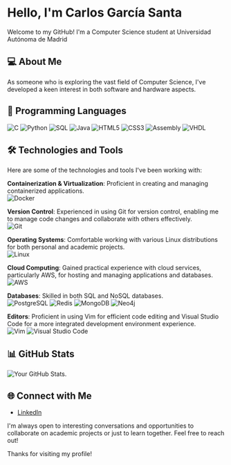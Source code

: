 # Hello, I'm Carlos García Santa

Welcome to my GitHub! I'm a Computer Science student at Universidad Autónoma de Madrid

## 💻 About Me

As someone who is exploring the vast field of Computer Science, I've developed a keen interest in both software and hardware aspects. 

## 🚀 Programming Languages

![C](https://img.shields.io/badge/-C-555555?style=for-the-badge&logo=c&logoColor=blue)
![Python](https://img.shields.io/badge/-Python-ffd343?style=for-the-badge&logo=python&logoColor=blue)
![SQL](https://img.shields.io/badge/-SQL-f29111?style=for-the-badge&logo=sql&logoColor=white)
![Java](https://img.shields.io/badge/-Java-f89820?style=for-the-badge&logo=java&logoColor=white)
![HTML5](https://img.shields.io/badge/-HTML5-ff5722?style=for-the-badge&logo=html5&logoColor=white)
![CSS3](https://img.shields.io/badge/-CSS3-1572B6?style=for-the-badge&logo=css3&logoColor=white)
![Assembly](https://img.shields.io/badge/-Assembly-4B0082?style=for-the-badge&logo=generic&logoColor=white)
![VHDL](https://img.shields.io/badge/-VHDL-8B00FF?style=for-the-badge&logo=generic&logoColor=white)


## 🛠 Technologies and Tools

Here are some of the technologies and tools I've been working with:

**Containerization & Virtualization**: Proficient in creating and managing containerized applications.  
![Docker](https://img.shields.io/badge/-Docker-AAAAAA?style=for-the-badge&logo=docker&logoColor=blue)

**Version Control**: Experienced in using Git for version control, enabling me to manage code changes and collaborate with others effectively.  
![Git](https://img.shields.io/badge/-Git-AAAAAA?style=flat-square&logo=git&logoColor=white)

**Operating Systems**: Comfortable working with various Linux distributions for both personal and academic projects.  
![Linux](https://img.shields.io/badge/-Linux-AAAAAA?style=flat-square&logo=linux&logoColor=black)

**Cloud Computing**: Gained practical experience with cloud services, particularly AWS, for hosting and managing applications and databases.  
![AWS](https://img.shields.io/badge/-AWS-AAAAAA?style=flat-square&logo=amazonaws&logoColor=white)

**Databases**: Skilled in both SQL and NoSQL databases.  
![PostgreSQL](https://img.shields.io/badge/-PostgreSQL-AAAAAA?style=flat-square&logo=postgresql&logoColor=white) ![Redis](https://img.shields.io/badge/-Redis-AAAAAA?style=flat-square&logo=redis&logoColor=white) ![MongoDB](https://img.shields.io/badge/-MongoDB-AAAAAA?style=flat-square&logo=mongodb&logoColor=white) ![Neo4j](https://img.shields.io/badge/-Neo4j-AAAAAA?style=flat-square&logo=neo4j&logoColor=white)

**Editors**: Proficient in using Vim for efficient code editing and Visual Studio Code for a more integrated development environment experience.  
![Vim](https://img.shields.io/badge/-Vim-AAAAAA?style=flat-square&logo=vim&logoColor=white) ![Visual Studio Code](https://img.shields.io/badge/-Visual%20Studio%20Code-AAAAAA?style=flat-square&logo=visualstudiocode&logoColor=white)


## 📊 GitHub Stats

![Your GitHub Stats](https://github-readme-stats.vercel.app/api?username=santacg&show_icons=true&theme=radical).

## 🌐 Connect with Me

- [LinkedIn](your-LinkedIn-link)

I'm always open to interesting conversations and opportunities to collaborate on academic projects or just to learn together. Feel free to reach out!

Thanks for visiting my profile!

